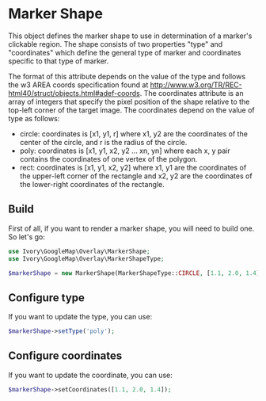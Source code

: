 # Marker Shape

This object defines the marker shape to use in determination of a marker's clickable region. The shape consists of two 
properties "type" and "coordinates" which define the general type of marker and coordinates specific to that type of 
marker.

The format of this attribute depends on the value of the type and follows the w3 AREA coords specification found at
http://www.w3.org/TR/REC-html40/struct/objects.html#adef-coords. The coordinates attribute is an array of integers that
specify the pixel position of the shape relative to the top-left corner of the target image. The coordinates depend on
the value of type as follows:

 - circle: coordinates is [x1, y1, r] where x1, y2 are the coordinates of the center of the circle, and r is the radius
   of the circle.
 - poly: coordinates is [x1, y1, x2, y2 ... xn, yn] where each x, y pair contains the coordinates of one vertex of the
   polygon.
 - rect: coordinates is [x1, y1, x2, y2] where x1, y1 are the coordinates of the upper-left corner of the rectangle
   and x2, y2 are the coordinates of the lower-right coordinates of the rectangle.

## Build

First of all, if you want to render a marker shape, you will need to build one. So let's go:

``` php
use Ivory\GoogleMap\Overlay\MarkerShape;
use Ivory\GoogleMap\Overlay\MarkerShapeType;

$markerShape = new MarkerShape(MarkerShapeType::CIRCLE, [1.1, 2.0, 1.4]);
```

## Configure type

If you want to update the type, you can use:

``` php
$markerShape->setType('poly');
```

## Configure coordinates

If you want to update the coordinate, you can use:

``` php
$markerShape->setCoordinates([1.1, 2.0, 1.4]);
```
